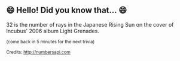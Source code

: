 ## 😄 Hello! Did you know that... 😄
32 is the number of rays in the Japanese Rising Sun on the cover of Incubus' 2006 album Light Grenades.

<sup>(come back in 5 minutes for the next trivia)</sup>


<sup>Credits: http://numbersapi.com</sup>

